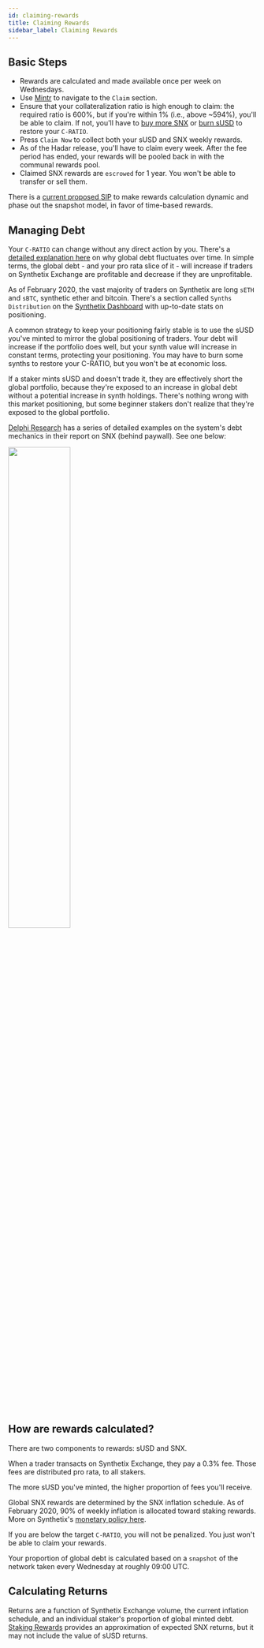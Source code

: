 ```yaml
---
id: claiming-rewards
title: Claiming Rewards
sidebar_label: Claiming Rewards
---
```


## Basic Steps
- Rewards are calculated and made available once per week on Wednesdays.
- Use <a class="link" target="_blank" href="https://mintr.synthetix.io/">Mintr</a> to navigate to the `Claim` section.
- Ensure that your collateralization ratio is high enough to claim: the required ratio is 600%, but if you're within 1% (i.e., above ~594%), you'll be able to claim. If not, you'll have to <a href="/docs/buying-snx" class="link"> buy more SNX</a> or <a href="/docs/transferring-snx#burning-susd" class="link">burn sUSD</a> to restore your `C-RATIO`.
- Press `Claim Now` to collect both your sUSD and SNX weekly rewards.
- As of the Hadar release, you'll have to claim every week. After the fee period has ended, your rewards will be pooled back in with the communal rewards pool.
- Claimed SNX rewards are `escrowed` for 1 year. You won't be able to transfer or sell them.

There is a <a class="link" target="_blank" href="https://github.com/Synthetixio/SIPs/issues/58">current proposed SIP</a> to make rewards calculation dynamic and phase out the snapshot model, in favor of time-based rewards.

## Managing Debt
Your `C-RATIO` can change without any direct action by you. There's a <a href="https://help.synthetix.io/hc/en-us/articles/360023174973-Why-does-my-total-sUSD-debt-fluctuate-over-time-" target="_blank" class="link">detailed explanation here</a> on why global debt fluctuates over time. In simple terms, the global debt - and your pro rata slice of it - will increase if traders on Synthetix Exchange are profitable and decrease if they are unprofitable.

As of February 2020, the vast majority of traders on Synthetix are long `sETH` and `sBTC`, synthetic ether and bitcoin. There's a section called `Synths Distribution` on the <a href="https://dashboard.synthetix.io/" class="link" target="_blank">Synthetix Dashboard</a> with up-to-date stats on positioning. 

A common strategy to keep your positioning fairly stable is to use the sUSD you've minted to mirror the global positioning of traders. Your debt will increase if the portfolio does well, but your synth value will increase in constant terms, protecting your positioning. You may have to burn some synths to restore your C-RATIO, but you won't be at economic loss. 

If a staker mints sUSD and doesn't trade it, they are effectively short the global portfolio, because they're exposed to an increase in global debt without a potential increase in synth holdings. There's nothing wrong with this market positioning, but some beginner stakers don't realize that they're exposed to the global portfolio.

<a href="https://www.delphidigital.io/research" target="_blank" class="link">Delphi Research</a> has a series of detailed examples on the system's debt mechanics in their report on SNX (behind paywall). See one below:

<img src="assets/debt-example.png" width="50%">


## How are rewards calculated?
There are two components to rewards: sUSD and SNX.

When a trader transacts on Synthetix Exchange, they pay a 0.3% fee. Those fees are distributed pro rata, to all stakers.

The more sUSD you've minted, the higher proportion of fees you'll receive. 

Global SNX rewards are determined by the SNX inflation schedule. As of February 2020, 90% of weekly inflation is allocated toward staking rewards. More on Synthetix's <a class="link" target="_blank" href="https://blog.synthetix.io/synthetix-monetary-policy-changes/">monetary policy here</a>. 

If you are below the target `C-RATIO`, you will not be penalized. You just won't be able to claim your rewards.

Your proportion of global debt is calculated based on a `snapshot` of the network taken every Wednesday at roughly 09:00 UTC.

## Calculating Returns
Returns are a function of Synthetix Exchange volume, the current inflation schedule, and an individual staker's proportion of global minted debt. <a href="https://www.stakingrewards.com/asset/synthetix-network-token" class="link" target="_blank">Staking Rewards</a> provides an approximation of expected SNX returns, but it may not include the value of sUSD returns.


